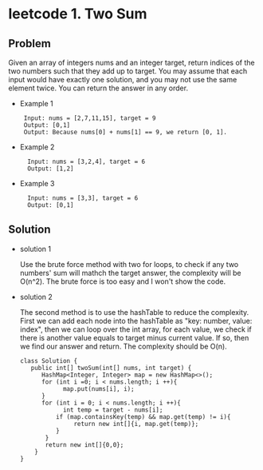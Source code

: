 leetcode 1. Two Sum
======================
## Problem ##
Given an array of integers nums and an integer target, return indices of the two numbers such that they add up to target.
You may assume that each input would have exactly one solution, and you may not use the same element twice.
You can return the answer in any order.

*  Example 1

        Input: nums = [2,7,11,15], target = 9    
        Output: [0,1]
        Output: Because nums[0] + nums[1] == 9, we return [0, 1].
   
* Example 2

        Input: nums = [3,2,4], target = 6
        Output: [1,2]
  
* Example 3

        Input: nums = [3,3], target = 6
        Output: [0,1]
  
## Solution ##


* solution 1

    Use the brute force method with two for loops, to check if any two numbers' sum 
    will mathch the target answer, the complexity will be O(n^2). The brute force is
    too easy and I won't show the code.

* solution 2

    The second method is to use the hashTable to reduce the complexity. First we can
    add each node into the hashTable as "key: number, value: index", then we can loop
    over the int array, for each value, we check if there is another value equals to 
    target minus current value. If so, then we find our answer and return. The complexity 
    should be O(n).
    
      class Solution {
         public int[] twoSum(int[] nums, int target) {
            HashMap<Integer, Integer> map = new HashMap<>();
            for (int i =0; i < nums.length; i ++){
                  map.put(nums[i], i);
            }
            for (int i = 0; i < nums.length; i ++){
                  int temp = target - nums[i];
                if (map.containsKey(temp) && map.get(temp) != i){
                     return new int[]{i, map.get(temp)};
                }
             }
             return new int[]{0,0};
          }
      }

